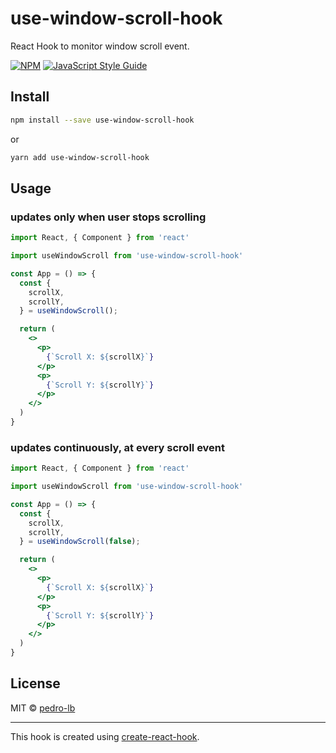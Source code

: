 # use-window-scroll-hook

React Hook to monitor window scroll event.

[![NPM](https://img.shields.io/npm/v/use-window-scroll-hook.svg)](https://www.npmjs.com/package/use-window-scroll-hook) [![JavaScript Style Guide](https://img.shields.io/badge/code_style-standard-brightgreen.svg)](https://standardjs.com)

## Install

```bash
npm install --save use-window-scroll-hook
```

or

```bash
yarn add use-window-scroll-hook
```

## Usage

### updates only when user stops scrolling

```jsx
import React, { Component } from 'react'

import useWindowScroll from 'use-window-scroll-hook'

const App = () => {
  const {
    scrollX,
    scrollY,
  } = useWindowScroll();

  return (
    <>
      <p>
        {`Scroll X: ${scrollX}`}
      </p>
      <p>
        {`Scroll Y: ${scrollY}`}
      </p>
    </>
  )
}
```

### updates continuously, at every scroll event

```jsx
import React, { Component } from 'react'

import useWindowScroll from 'use-window-scroll-hook'

const App = () => {
  const {
    scrollX,
    scrollY,
  } = useWindowScroll(false);

  return (
    <>
      <p>
        {`Scroll X: ${scrollX}`}
      </p>
      <p>
        {`Scroll Y: ${scrollY}`}
      </p>
    </>
  )
}
```

## License

MIT © [pedro-lb](https://github.com/pedro-lb)

---

This hook is created using [create-react-hook](https://github.com/hermanya/create-react-hook).
